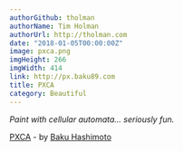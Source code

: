 ```yaml
---
authorGithub: tholman
authorName: Tim Holman
authorUrl: http://tholman.com
date: "2018-01-05T00:00:00Z"
image: pxca.png
imgHeight: 266
imgWidth: 414
link: http://px.baku89.com
title: PXCA
category: Beautiful
---
```


_Paint with cellular automata... seriously fun._

[PXCA](http://px.baku89.com) - by [Baku Hashimoto](http://baku89.com/)
